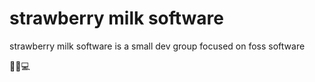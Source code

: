 # strawberry milk software
strawberry milk software is a small dev group focused on foss software

🍓🥛💻

